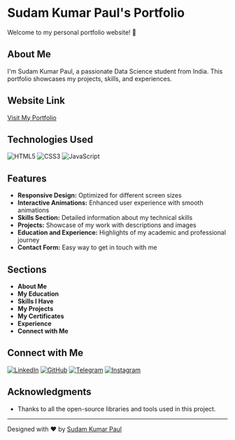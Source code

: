 # Sudam Kumar Paul's Portfolio

Welcome to my personal portfolio website! 🚀

## About Me

I'm Sudam Kumar Paul, a passionate Data Science student from India. This portfolio showcases my projects, skills, and experiences.

## Website Link

[Visit My Portfolio](https://sudam23.github.io/)

## Technologies Used

![HTML5](https://img.shields.io/badge/-HTML5-E34F26?style=flat&logo=html5&logoColor=white)
![CSS3](https://img.shields.io/badge/-CSS3-1572B6?style=flat&logo=css3&logoColor=white)
![JavaScript](https://img.shields.io/badge/-JavaScript-F7DF1E?style=flat&logo=javascript&logoColor=black)

## Features

- **Responsive Design:** Optimized for different screen sizes
- **Interactive Animations:** Enhanced user experience with smooth animations
- **Skills Section:** Detailed information about my technical skills
- **Projects:** Showcase of my work with descriptions and images
- **Education and Experience:** Highlights of my academic and professional journey
- **Contact Form:** Easy way to get in touch with me

## Sections

- **About Me**
- **My Education**
- **Skills I Have**
- **My Projects**
- **My Certificates**
- **Experience**
- **Connect with Me**

## Connect with Me

[![LinkedIn](https://img.shields.io/badge/-LinkedIn-0A66C2?style=flat&logo=linkedin&logoColor=white)](https://www.linkedin.com/in/sudam-39o3982o)
[![GitHub](https://img.shields.io/badge/-GitHub-181717?style=flat&logo=github&logoColor=white)](https://github.com/Sudam23)
[![Telegram](https://img.shields.io/badge/-Telegram-2CA5E0?style=flat&logo=telegram&logoColor=white)](https://t.me/Sudam2002)
[![Instagram](https://img.shields.io/badge/-Instagram-E4405F?style=flat&logo=instagram&logoColor=white)](https://www.instagram.com/_sudamofficial_/)

## Acknowledgments

- Thanks to all the open-source libraries and tools used in this project.

---

Designed with ❤️ by [Sudam Kumar Paul](https://www.linkedin.com/in/sudam-39o3982o)
